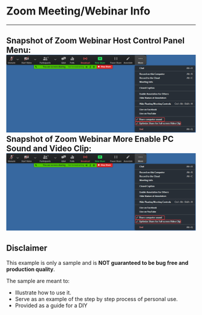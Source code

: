 # Zoom Meeting/Webinar Info

---
Snapshot of Zoom Webinar Host Control Panel Menu:
![](ZoomWebinarShareMORE_Enable_Sound.VideoClip.png)
Snapshot of Zoom Webinar More Enable PC Sound and Video Clip:
![](ZoomWebinarShareMORE_Enable_Sound.VideoClip.png)
---


















## Disclaimer
This example is only a sample and is **NOT guaranteed to be bug free and production quality**.

The sample are meant to:
- Illustrate how to use it.
- Serve as an example of the step by step process of personal use.
- Provided as a guide for a DIY
